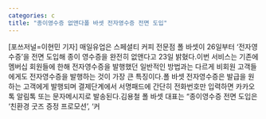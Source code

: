 ```yaml
---
categories: c
title: "종이영수증 없앤다폴 바셋 전자영수증 전면 도입"
---
```

[포쓰저널=이현민 기자] 매일유업은 스페셜티 커피 전문점 폴 바셋이 26일부터 ‘전자영수증’을 전면 도입해 종이 영수증을 완전히 없앤다고 23일 밝혔다.이번 서비스는 기존에 멤버십 회원들에 한해 전자영수증을 발행했던 일반적인 방법과는 다르게 비회원 고객들에게도 전자영수증을 발행하는 것이 가장 큰 특징이다.폴 바셋 전자영수증은 발급을 원하는 고객에게 발행되며 결제단계에서 서명패드에 간단히 전화번호만 입력하면 카카오톡 알림톡 또는 문자메시지로 발송된다.김용철 폴 바셋 대표는 “종이영수증 전면 도입은 ‘친환경 굿즈 증정 프로모션’, ‘커